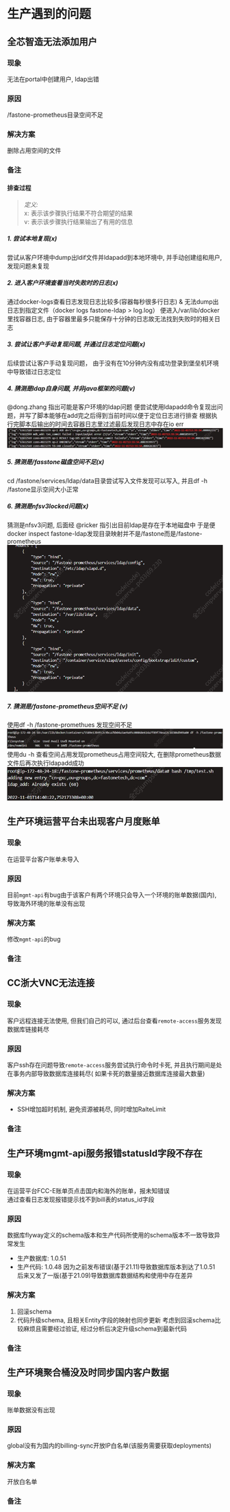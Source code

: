 # 生产遇到的问题

## 全芯智造无法添加用户

### 现象

无法在portal中创建用户, ldap出错

### 原因

/fastone-prometheus目录空间不足

### 解决方案

删除占用空间的文件

### 备注

#### 排查过程

> *定义:*<br/>
> x: 表示该步骤执行结果不符合期望的结果<br/>
> v: 表示该步骤执行结果输出了有用的信息

##### 1. 尝试本地复现(x)

尝试从客户环境中dump出ldif文件并ldapadd到本地环境中, 并手动创建组和用户, 发现问题未复现

##### 2. 进入客户环境查看当时失败时的日志(x)

通过docker-logs查看日志发现日志比较多(容器每秒很多行日志) & 无法dump出日志到指定文件（docker logs fastone-ldap >
log.log）
便进入/var/lib/docker里找容器日志, 由于容器里最多只能保存十分钟的日志故无法找到失败时的相关日志

##### 3. 尝试让客户手动复现问题, 并通过日志定位问题(x)

后续尝试让客户手动复现问题， 由于没有在10分钟内没有成功登录到堡垒机环境中导致错过日志定位

##### 4. 猜测是ldap自身问题, 并非java框架的问题(v)

@dong.zhang 指出可能是客户环境的ldap问题
便尝试使用ldapadd命令复现出问题，并写了脚本能够在add完之后得到当前时间以便于定位日志进行排查
根据执行完脚本后输出的时间去容器日志里过滤最后发现日志中存在io err
![1667314884936.jpg](/img/1667314884936.jpg)

##### 5. 猜测是/fasstone磁盘空间不足(x)

cd /fastone/services/ldap/data目录尝试写入文件发现可以写入, 并且df -h /fastone显示空间大小正常

##### 6. 猜测是nfsv3locked问题(x)

猜测是nfsv3问题, 后面经 @ricker 指引出目前ldap是存在于本地磁盘中
于是便docker inspect fastone-ldap发现目录映射并不是/fastone而是/fastone-prometheus
![1667314884947.png](/img/1667314884947.png)

##### 7. 猜测是/fastone-prometheus空间不足 (v)

使用df -h /fastone-promethues 发现空间不足
![1667314884956.jpg](/img/1667314884956.jpg)
使用du -h 查看空间占用发现prometheus占用空间较大, 在删除prometheus数据文件后再次执行ldapadd成功
![1667314884964.jpg](/img/1667314884964.jpg)

## 生产环境运营平台未出现客户月度账单

### 现象

在运营平台客户账单未导入

### 原因

目前`mgmt-api`有bug由于该客户有两个环境只会导入一个环境的账单数据(国内), 导致海外环境的账单没有出现

### 解决方案

修改`mgmt-api`的bug

### 备注

## CC浙大VNC无法连接

### 现象

客户远程连接无法使用, 但我们自己的可以, 通过后台查看`remote-access`服务发现数据库链接耗尽

### 原因

客户ssh存在问题导致`remote-access`服务尝试执行命令时卡死, 并且执行期间是处在事务内部导致数据库连接耗尽(
如果卡死的数量接近数据库连接最大数量)

### 解决方案

- SSH增加超时机制, 避免资源被耗尽, 同时增加RalteLimit

### 备注

## 生产环境mgmt-api服务报错statusId字段不存在

### 现象

在运营平台FCC-E账单页点击国内和海外的账单，报未知错误<br/>
通过查看日志发现报错提示找不到bill表的status_id字段

### 原因

数据库flyway定义的schema版本和生产代码所使用的schema版本不一致导致异常发生

- 生产数据库: 1.0.51
- 生产代码: 1.0.48
  因为之前发布错误(基于21.11)导致数据库版本到达了1.0.51<br/>
  后来又发了一版(基于21.09)导致数据库数据结构和使用中存在差异

### 解决方案

1. 回滚schema
2. 代码升级schema, 且相关Entity字段的映射也同步更新
   考虑到回滚schema比较麻烦且需要经过验证, 经过分析后决定升级schema到最新代码

### 备注


## 生产环境聚合桶没及时同步国内客户数据

### 现象

账单数据没有出现

### 原因

global没有为国内的billing-sync开放IP白名单(该服务需要获取deployments)

### 解决方案

开放白名单

### 备注